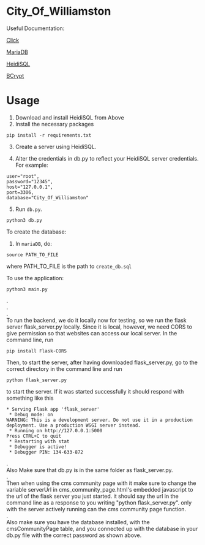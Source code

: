 # City_Of_Williamston

Useful Documentation:

[Click](https://click.palletsprojects.com/en/8.1.x/quickstart/)

[MariaDB](https://www.mariadbtutorial.com/)

[HeidiSQL](https://www.heidisql.com/)

[BCrypt](https://github.com/pyca/bcrypt/)


# Usage
1. Download and install HeidiSQL from Above
2. Install the necessary packages

```
pip install -r requirements.txt
```

3. Create a server using HeidiSQL.

4. Alter the credentials in db.py to reflect your HeidiSQL server credentials. For example:

```
user="root",
password="12345",
host="127.0.0.1",
port=3306,
database="City_Of_Williamston"
```

5. Run `db.py`.

```
python3 db.py
```

To create the database:

1. In `mariaDB`, do:

```
source PATH_TO_FILE
```

where PATH_TO_FILE is the path to `create_db.sql`


To use the application:

```
python3 main.py
```
.  
.  
.  
To run the backend, we do it locally now for testing, so we run the flask server flask_server.py locally. Since it is local, however, we need CORS to give permission so that websites can access our local server.
In the command line, run
```
pip install Flask-CORS
```
Then, to start the server, after having downloaded flask_server.py, go to the correct directory in the command line and run
```
python flask_server.py
```
to start the server. If it was started successfully it should respond with something like this  
```
* Serving Flask app 'flask_server'
 * Debug mode: on
WARNING: This is a development server. Do not use it in a production deployment. Use a production WSGI server instead.
 * Running on http://127.0.0.1:5000
Press CTRL+C to quit
 * Restarting with stat
 * Debugger is active!
 * Debugger PIN: 134-633-872
```
.  
Also Make sure that db.py is in the same folder as flask_server.py.  
.  
Then when using the cms community page with it make sure to change the variable serverUrl in cms_community_page.html's embedded javascript to the url of the flask server you just started. it should say the url in the command line as a response to you writing "python flask_server.py". only with the server actively running can the cms community page function.  
.  
Also make sure you have the database installed, with the cmsCommunityPage table, and you connected up with the database in your db.py file with the correct password as shown above.
